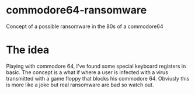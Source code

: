 # commodore64-ransomware
Concept of a possible ransomware in the 80s of a commodore64

# The idea

Playing with commodore 64, I've found some special keyboard registers in basic. The concept is a what if where a user is infected with a virus transmitted with a game floppy that blocks his commodore 64.
Obviusly this is more like a joke but real ransomware are bad so watch out.
